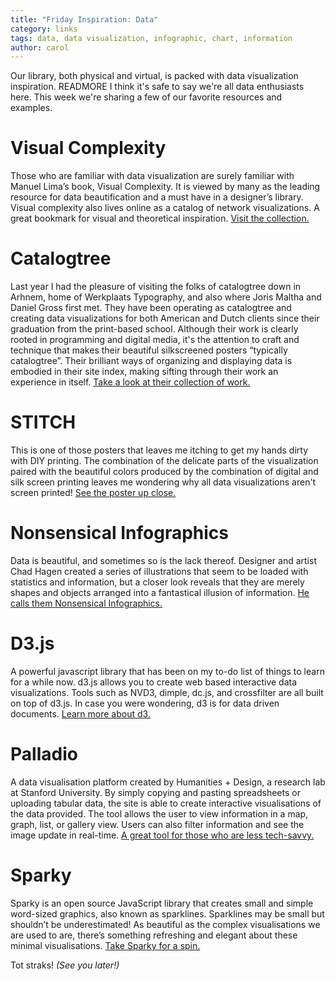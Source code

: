 ```yaml
---
title: "Friday Inspiration: Data"
category: links
tags: data, data visualization, infographic, chart, information 
author: carol
---
```


Our library, both physical and virtual, is packed with data visualization inspiration. READMORE I think it's safe to say we're all data enthusiasts here. This week we're sharing a few of our favorite resources and examples. 

# Visual Complexity
Those who are familiar with data visualization are surely familiar with Manuel Lima’s book, Visual Complexity. It is viewed by many as the leading resource for data beautification and a must have in a designer’s library. Visual complexity also lives online as a catalog of network visualizations. A great bookmark for visual and theoretical inspiration. [Visit the collection.](http://www.visualcomplexity.com/vc/)

# Catalogtree 
Last year I had the pleasure of visiting the folks of catalogtree down in Arhnem, home of Werkplaats Typography, and also where Joris Maltha and Daniel Gross first met. They have been operating as catalogtree and creating data visualizations for both American and Dutch clients since their graduation from the print-based school. Although their work is clearly rooted in programming and digital media, it's the attention to craft and technique that makes their beautiful silkscreened posters “typically catalogtree”. Their brilliant ways of organizing and displaying data is embodied in their site index, making sifting through their work an experience in itself. [Take a look at their collection of work.](http://catalogtree.net/)

# STITCH
This is one of those posters that leaves me itching to get my hands dirty with DIY printing. The combination of the delicate parts of the visualization paired with the beautiful colors produced by the combination of digital and silk screen printing leaves me wondering why all data visualizations aren't screen printed! [See the poster up close.](http://arwdesign.com/STITCH-An-Infographic)

# Nonsensical Infographics
Data is beautiful, and sometimes so is the lack thereof. Designer and artist Chad Hagen created a series of illustrations that seem to be loaded with statistics and information, but a closer look reveals that they are merely shapes and objects arranged into a fantastical illusion of information. [He calls them Nonsensical Infographics.](http://www.chadhagen.com/Nonsensical-Infographics)

# D3.js
A powerful javascript library that has been on my to-do list of things to learn for a while now. d3.js allows you to create web based interactive data visualizations. Tools such as NVD3, dimple, dc.js, and crossfilter are all built on top of d3.js. In case you were wondering, d3 is for data driven documents. [Learn more about d3.](http://d3js.org/) 

# Palladio
A data visualisation platform created by Humanities + Design, a research lab at Stanford University. By simply copying and pasting spreadsheets or uploading tabular data, the site is able to create interactive visualisations of the data provided. The tool allows the user to view information in a map, graph, list, or gallery view. Users can also filter information and see the image update in real-time. [A great tool for those who are less tech-savvy.](http://palladio.designhumanities.org/#/)  

# Sparky
Sparky is an open source JavaScript library that creates small and simple word-sized graphics, also known as sparklines. Sparklines may be small but shouldn’t be underestimated! As beautiful as the complex visualisations we are used to are, there’s something refreshing and elegant about these minimal visualisations. [Take Sparky for a spin.](http://prag.ma/code/sparky/) 

Tot straks! _(See you later!)_